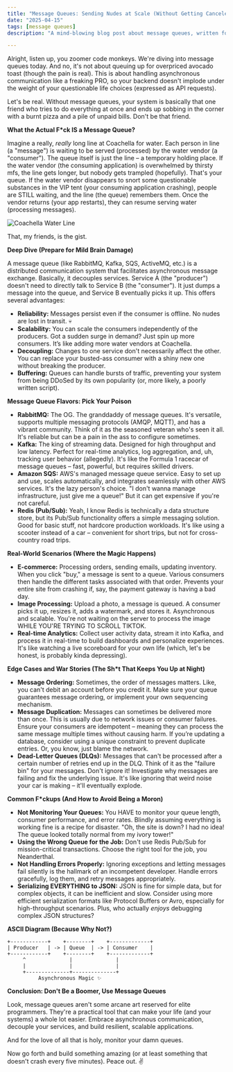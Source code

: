 ```yaml
---
title: "Message Queues: Sending Nudes at Scale (Without Getting Canceled)"
date: "2025-04-15"
tags: [message queues]
description: "A mind-blowing blog post about message queues, written for chaotic Gen Z engineers."

---
```


Alright, listen up, you zoomer code monkeys. We're diving into message queues today. And no, it's not about queuing up for overpriced avocado toast (though the pain is real). This is about handling asynchronous communication like a freaking PRO, so your backend doesn't implode under the weight of your questionable life choices (expressed as API requests).

Let's be real. Without message queues, your system is basically that one friend who tries to do everything at once and ends up sobbing in the corner with a burnt pizza and a pile of unpaid bills. Don't be that friend.

**What the Actual F*ck IS a Message Queue?**

Imagine a really, *really* long line at Coachella for water. Each person in line (a "message") is waiting to be served (processed) by the water vendor (a "consumer"). The queue itself is just the line – a temporary holding place. If the water vendor (the consuming application) is overwhelmed by thirsty mfs, the line gets longer, but nobody gets trampled (hopefully). That's your queue. If the water vendor disappears to snort some questionable substances in the VIP tent (your consuming application crashing), people are STILL waiting, and the line (the queue) remembers them. Once the vendor returns (your app restarts), they can resume serving water (processing messages).

![Coachella Water Line](https://i.imgflip.com/10956o.jpg)

That, my friends, is the gist.

**Deep Dive (Prepare for Mild Brain Damage)**

A message queue (like RabbitMQ, Kafka, SQS, ActiveMQ, etc.) is a distributed communication system that facilitates asynchronous message exchange. Basically, it decouples services. Service A (the "producer") doesn't need to directly talk to Service B (the "consumer"). It just dumps a message into the queue, and Service B eventually picks it up. This offers several advantages:

*   **Reliability:** Messages persist even if the consumer is offline. No nudes are lost in transit. 💀
*   **Scalability:** You can scale the consumers independently of the producers. Got a sudden surge in demand? Just spin up more consumers. It’s like adding more water vendors at Coachella.
*   **Decoupling:** Changes to one service don't necessarily affect the other. You can replace your busted-ass consumer with a shiny new one without breaking the producer.
*   **Buffering:** Queues can handle bursts of traffic, preventing your system from being DDoSed by its own popularity (or, more likely, a poorly written script).

**Message Queue Flavors: Pick Your Poison**

*   **RabbitMQ:** The OG. The granddaddy of message queues. It's versatile, supports multiple messaging protocols (AMQP, MQTT), and has a vibrant community. Think of it as the seasoned veteran who's seen it all. It's reliable but can be a pain in the ass to configure sometimes.
*   **Kafka:** The king of streaming data. Designed for high throughput and low latency. Perfect for real-time analytics, log aggregation, and, uh, tracking user behavior (allegedly). It's like the Formula 1 racecar of message queues – fast, powerful, but requires skilled drivers.
*   **Amazon SQS:** AWS's managed message queue service. Easy to set up and use, scales automatically, and integrates seamlessly with other AWS services. It's the lazy person's choice. "I don't wanna manage infrastructure, just give me a queue!" But it can get expensive if you're not careful.
*   **Redis (Pub/Sub):** Yeah, I know Redis is technically a data structure store, but its Pub/Sub functionality offers a simple messaging solution. Good for basic stuff, not hardcore production workloads. It's like using a scooter instead of a car – convenient for short trips, but not for cross-country road trips.

**Real-World Scenarios (Where the Magic Happens)**

*   **E-commerce:** Processing orders, sending emails, updating inventory. When you click "buy," a message is sent to a queue. Various consumers then handle the different tasks associated with that order. Prevents your entire site from crashing if, say, the payment gateway is having a bad day.
*   **Image Processing:** Upload a photo, a message is queued. A consumer picks it up, resizes it, adds a watermark, and stores it. Asynchronous and scalable. You're not waiting on the server to process the image WHILE YOU'RE TRYING TO SCROLL TIKTOK.
*   **Real-time Analytics:** Collect user activity data, stream it into Kafka, and process it in real-time to build dashboards and personalize experiences. It's like watching a live scoreboard for your own life (which, let's be honest, is probably kinda depressing).

**Edge Cases and War Stories (The Sh*t That Keeps You Up at Night)**

*   **Message Ordering:** Sometimes, the order of messages matters. Like, you can't debit an account before you credit it. Make sure your queue guarantees message ordering, or implement your own sequencing mechanism.
*   **Message Duplication:** Messages can sometimes be delivered more than once. This is usually due to network issues or consumer failures. Ensure your consumers are idempotent – meaning they can process the same message multiple times without causing harm. If you’re updating a database, consider using a unique constraint to prevent duplicate entries. Or, you know, just blame the network.
*   **Dead-Letter Queues (DLQs):** Messages that can't be processed after a certain number of retries end up in the DLQ. Think of it as the "failure bin" for your messages. Don't ignore it! Investigate why messages are failing and fix the underlying issue. It's like ignoring that weird noise your car is making – it'll eventually explode.

**Common F*ckups (And How to Avoid Being a Moron)**

*   **Not Monitoring Your Queues:** You HAVE to monitor your queue length, consumer performance, and error rates. Blindly assuming everything is working fine is a recipe for disaster. "Oh, the site is down? I had no idea! The queue looked totally normal from my ivory tower!"
*   **Using the Wrong Queue for the Job:** Don't use Redis Pub/Sub for mission-critical transactions. Choose the right tool for the job, you Neanderthal.
*   **Not Handling Errors Properly:** Ignoring exceptions and letting messages fail silently is the hallmark of an incompetent developer. Handle errors gracefully, log them, and retry messages appropriately.
*   **Serializing EVERYTHING to JSON:** JSON is fine for simple data, but for complex objects, it can be inefficient and slow. Consider using more efficient serialization formats like Protocol Buffers or Avro, especially for high-throughput scenarios. Plus, who actually *enjoys* debugging complex JSON structures?

**ASCII Diagram (Because Why Not?)**

```
+------------+    +--------+    +-------------+
| Producer   | -> | Queue  | -> | Consumer    |
+------------+    +--------+    +-------------+
     ^              |              |
     |              |              |
     +--------------+--------------+
          Asynchronous Magic ✨
```

**Conclusion: Don't Be a Boomer, Use Message Queues**

Look, message queues aren't some arcane art reserved for elite programmers. They're a practical tool that can make your life (and your systems) a whole lot easier. Embrace asynchronous communication, decouple your services, and build resilient, scalable applications.

And for the love of all that is holy, monitor your damn queues.

Now go forth and build something amazing (or at least something that doesn't crash every five minutes). Peace out. ✌️
